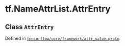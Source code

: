 <div itemscope itemtype="http://developers.google.com/ReferenceObject">
<meta itemprop="name" content="tf.NameAttrList.AttrEntry" />
</div>

# tf.NameAttrList.AttrEntry

## Class `AttrEntry`





Defined in [`tensorflow/core/framework/attr_value.proto`](https://www.tensorflow.org/code/tensorflow/core/framework/attr_value.proto).



